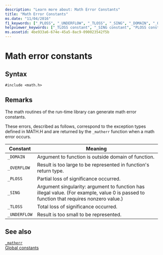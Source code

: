 ```yaml
---
description: "Learn more about: Math Error Constants"
title: "Math Error Constants"
ms.date: "11/04/2016"
f1_keywords: ["_PLOSS", "_UNDERFLOW", "_TLOSS", "_SING", "_DOMAIN", "_OVERFLOW"]
helpviewer_keywords: ["_TLOSS constant", "_SING constant", "PLOSS constant", "UNDERFLOW constant", "_UNDERFLOW constant", "_OVERFLOW constant", "DOMAIN constant", "OVERFLOW constant", "TLOSS constant", "SING constant", "_DOMAIN constant", "_PLOSS constant", "math error constants"]
ms.assetid: 4be933a6-674e-45a5-8ac9-090023542f5b
---
```

# Math error constants

## Syntax

```
#include <math.h>
```

## Remarks

The math routines of the run-time library can generate math error constants.

These errors, described as follows, correspond to the exception types defined in MATH.H and are returned by the `_matherr` function when a math error occurs.

|Constant|Meaning|
|--------------|-------------|
|`_DOMAIN`|Argument to function is outside domain of function.|
|`_OVERFLOW`|Result is too large to be represented in function's return type.|
|`_PLOSS`|Partial loss of significance occurred.|
|`_SING`|Argument singularity: argument to function has illegal value. (For example, value 0 is passed to function that requires nonzero value.)|
|`_TLOSS`|Total loss of significance occurred.|
|`_UNDERFLOW`|Result is too small to be represented.|

## See also

[`_matherr`](./reference/matherr.md)\
[Global constants](./global-constants.md)
